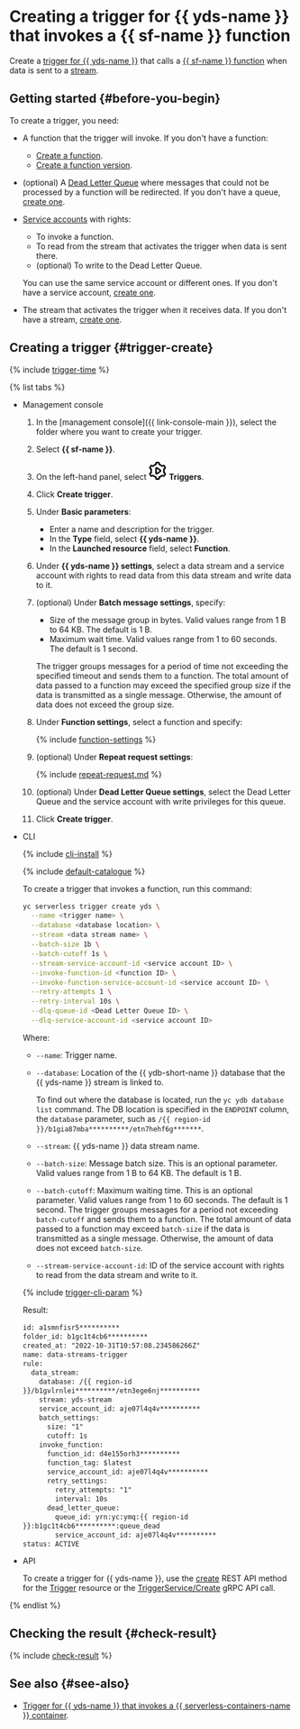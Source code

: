 # Creating a trigger for {{ yds-name }} that invokes a {{ sf-name }} function

 Create a [trigger for {{ yds-name }}](../../concepts/trigger/data-streams-trigger.md) that calls a [{{ sf-name }} function](../../concepts/function.md) when data is sent to a [stream](../../../data-streams/concepts/glossary.md#stream-concepts). 

## Getting started {#before-you-begin}

To create a trigger, you need:

* A function that the trigger will invoke. If you don't have a function:

   * [Create a function](../function/function-create.md).
   * [Create a function version](../function/version-manage.md).

* (optional) A [Dead Letter Queue](../../concepts/dlq.md) where messages that could not be processed by a function will be redirected. If you don't have a queue, [create one](../../../message-queue/operations/message-queue-new-queue.md).

* [Service accounts](../../../iam/concepts/users/service-accounts.md) with rights:

   * To invoke a function.
   * To read from the stream that activates the trigger when data is sent there.
   * (optional) To write to the Dead Letter Queue.

   You can use the same service account or different ones. If you don't have a service account, [create one](../../../iam/operations/sa/create.md).

* The stream that activates the trigger when it receives data.  If you don't have a stream, [create one](../../../data-streams/quickstart/create-stream.md). 

## Creating a trigger {#trigger-create}

{% include [trigger-time](../../../_includes/functions/trigger-time.md) %}

{% list tabs %}

- Management console

   1. In the [management console]({{ link-console-main }}), select the folder where you want to create your trigger.

   1. Select **{{ sf-name }}**.

   1. On the left-hand panel, select ![image](../../../_assets/functions/triggers.svg) **Triggers**.

   1. Click **Create trigger**.

   1. Under **Basic parameters**:

      * Enter a name and description for the trigger.
      * In the **Type** field, select **{{ yds-name }}**.
      * In the **Launched resource** field, select **Function**.

   1. Under **{{ yds-name }} settings**, select a data stream and a service account with rights to read data from this data stream and write data to it.

   1. (optional) Under **Batch message settings**, specify:

      * Size of the message group in bytes. Valid values range from 1 B to 64 KB. The default is 1 B.
      * Maximum wait time. Valid values range from 1 to 60 seconds. The default is 1 second.

      The trigger groups messages for a period of time not exceeding the specified timeout and sends them to a function. The total amount of data passed to a function may exceed the specified group size if the data is transmitted as a single message. Otherwise, the amount of data does not exceed the group size.

   1. Under **Function settings**, select a function and specify:

      {% include [function-settings](../../../_includes/functions/function-settings.md) %}

   1. (optional) Under **Repeat request settings**:

      {% include [repeat-request.md](../../../_includes/functions/repeat-request.md) %}

   1. (optional) Under **Dead Letter Queue settings**, select the Dead Letter Queue and the service account with write privileges for this queue.

   1. Click **Create trigger**.

- CLI

   {% include [cli-install](../../../_includes/cli-install.md) %}

   {% include [default-catalogue](../../../_includes/default-catalogue.md) %}

   To create a trigger that invokes a function, run this command:

   ```bash
   yc serverless trigger create yds \
     --name <trigger name> \
     --database <database location> \
     --stream <data stream name> \
     --batch-size 1b \
     --batch-cutoff 1s \
     --stream-service-account-id <service account ID> \
     --invoke-function-id <function ID> \
     --invoke-function-service-account-id <service account ID> \
     --retry-attempts 1 \
     --retry-interval 10s \
     --dlq-queue-id <Dead Letter Queue ID> \
     --dlq-service-account-id <service account ID>
   ```

   Where:

   * `--name`: Trigger name.
   * `--database`: Location of the {{ ydb-short-name }} database that the {{ yds-name }} stream is linked to.

      To find out where the database is located, run the `yc ydb database list` command. The DB location is specified in the `ENDPOINT` column, the `database` parameter, such as `/{{ region-id }}/b1gia87mba**********/etn7hehf6g*******`.

   * `--stream`: {{ yds-name }} data stream name.
   * `--batch-size`: Message batch size. This is an optional parameter. Valid values range from 1 B to 64 KB. The default is 1 B.
   * `--batch-cutoff`: Maximum waiting time. This is an optional parameter. Valid values range from 1 to 60 seconds. The default is 1 second. The trigger groups messages for a period not exceeding `batch-cutoff` and sends them to a function. The total amount of data passed to a function may exceed `batch-size` if the data is transmitted as a single message. Otherwise, the amount of data does not exceed `batch-size`.
   * `--stream-service-account-id`: ID of the service account with rights to read from the data stream and write to it.

   {% include [trigger-cli-param](../../../_includes/functions/trigger-cli-param.md) %}

   Result:

   ```text
   id: a1smnfisr5**********
   folder_id: b1gc1t4cb6**********
   created_at: "2022-10-31T10:57:08.234586266Z"
   name: data-streams-trigger
   rule:
     data_stream:
       database: /{{ region-id }}/b1gvlrnlei**********/etn3ege6nj**********
       stream: yds-stream
       service_account_id: aje07l4q4v**********
       batch_settings:
         size: "1"
         cutoff: 1s
       invoke_function:
         function_id: d4e155orh3**********
         function_tag: $latest
         service_account_id: aje07l4q4v**********
         retry_settings:
           retry_attempts: "1"
           interval: 10s
         dead_letter_queue:
           queue_id: yrn:yc:ymq:{{ region-id }}:b1gc1t4cb6**********:queue_dead
           service_account_id: aje07l4q4v**********
   status: ACTIVE
   ```

- API

   To create a trigger for {{ yds-name }}, use the [create](../../triggers/api-ref/Trigger/create.md) REST API method for the [Trigger](../../triggers/api-ref/Trigger/index.md) resource or the [TriggerService/Create](../../triggers/api-ref/grpc/trigger_service.md#Create) gRPC API call.

{% endlist %}

## Checking the result {#check-result}

{% include [check-result](../../../_includes/functions/check-result.md) %}

## See also {#see-also}

* [Trigger for {{ yds-name }} that invokes a {{ serverless-containers-name }} container](../../../serverless-containers/operations/data-streams-trigger-create.md).

